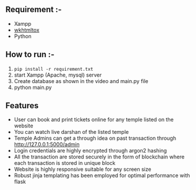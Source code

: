 ## Requirement :-
* Xampp
* [wkhtmltox](https://wkhtmltopdf.org/downloads.html)
* Python

## How to run :-
1. `pip install -r requirement.txt`
2. start Xampp (Apache, mysql) server
3. Create database as shown in the video and main.py file
4. python main.py

## Features
* User can book and print tickets online for any temple listed on the website
* You can watch live darshan of the listed temple
* Temple Admins can get a through idea on past transaction through http://127.0.0.1:5000/admin
* Login credentials are highly encrypted through argon2 hashing
* All the transaction are stored securely in the form of blockchain where each transaction is stored in unique block
* Website is highly responsive suitable for any screen size
* Robust jinja templating has been employed for optimal performance with flask
